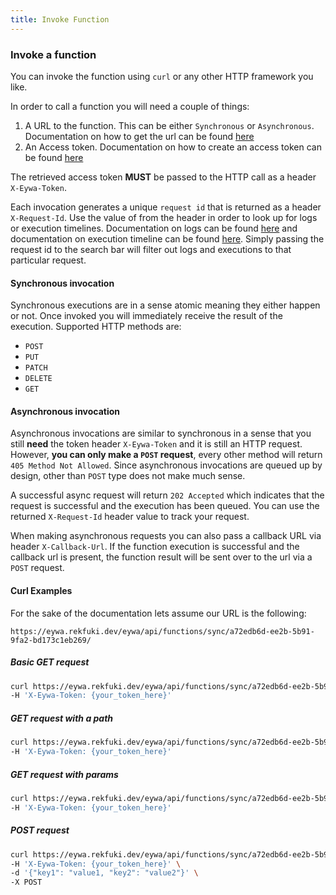 ```yaml
---
title: Invoke Function
---
```


### Invoke a function

You can invoke the function using `curl` or any other HTTP framework you like. 

In order to call a function you will need a couple of things:
1. A URL to the function. This can be either `Synchronous` or `Asynchronous`. Documentation on how to get the url can be found [here](/docs/functions/manage#invocation-urls)
2. An Access token. Documentation on how to create an access token can be found [here](/docs/access_tokens/create)

The retrieved access token **MUST** be passed to the HTTP call as a header `X-Eywa-Token`.

Each invocation generates a unique `request id` that is returned as a header `X-Request-Id`. Use the value of from the header in order to look up for logs or execution timelines. Documentation on logs can be found [here](/docs/logs/overview) and documentation on execution timeline can be found [here](/docs/executions/overview). Simply passing the request id to the search bar will filter out logs and executions to that particular request.


#### Synchronous invocation

Synchronous executions are in a sense atomic meaning they either happen or not. Once invoked you will immediately receive the result of the execution. Supported HTTP methods are:
- `POST`
- `PUT`
- `PATCH`
- `DELETE`
- `GET`

#### Asynchronous invocation

Asynchronous invocations are similar to synchronous in a sense that you still **need** the token header `X-Eywa-Token` and it is still an HTTP request.
However, **you can only make a `POST` request**, every other method will return `405 Method Not Allowed`. Since asynchronous invocations are queued up by design, other than `POST` type does not make much sense. 

A successful async request will return `202 Accepted` which indicates that the request is successful and the execution has been queued. You can use the returned `X-Request-Id` header value to track your request.

When making asynchronous requests you can also pass a callback URL via header `X-Callback-Url`. If the function execution is successful and the callback url is present, the function result will be sent over to the url via a `POST` request. 

#### Curl Examples

For the sake of the documentation lets assume our URL is the following:
```
https://eywa.rekfuki.dev/eywa/api/functions/sync/a72edb6d-ee2b-5b91-9fa2-bd173c1eb269/
```

##### Basic GET request
```bash
curl https://eywa.rekfuki.dev/eywa/api/functions/sync/a72edb6d-ee2b-5b91-9fa2-bd173c1eb269/ \
-H 'X-Eywa-Token: {your_token_here}' 
```

##### GET request with a path
```bash
curl https://eywa.rekfuki.dev/eywa/api/functions/sync/a72edb6d-ee2b-5b91-9fa2-bd173c1eb269/some/path/my/function/can/handle \
-H 'X-Eywa-Token: {your_token_here}' 
```

##### GET request with params
```bash
curl https://eywa.rekfuki.dev/eywa/api/functions/sync/a72edb6d-ee2b-5b91-9fa2-bd173c1eb269/foo?bar=baz&baz=foo \
-H 'X-Eywa-Token: {your_token_here}'
```

##### POST request 
```bash
curl https://eywa.rekfuki.dev/eywa/api/functions/sync/a72edb6d-ee2b-5b91-9fa2-bd173c1eb269/ \
-H 'X-Eywa-Token: {your_token_here}' \
-d '{"key1": "value1, "key2": "value2"}' \
-X POST
```